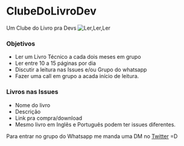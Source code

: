# ClubeDoLivroDev

Um Clube do Livro pra Devs
![Ler,Ler,Ler](https://i.ibb.co/935nL7m/Logo-clube-do-livro-dev.png)


### Objetivos 
 - Ler um Livro Técnico a cada dois meses em grupo
 - Ler entre 10 a 15 páginas por dia
 - Discutir a leitura nas Issues e/ou Grupo do whatsapp
 - Fazer uma call em grupo a acada início de leitura.

### Livros nas Issues
 - Nome do livro
 - Descrição
 - Link pra compra/download
 - Mesmo livro em Inglês e Português podem ter issues diferentes.


Para entrar no grupo do Whatsapp me manda uma DM no [Twitter](https://twitter.com/lincolixavier) =D




